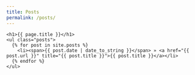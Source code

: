 ```yaml
---
title: Posts
permalink: /posts/
---
```

	<h1>{{ page.title }}</h1>
	<ul class="posts">
	  {% for post in site.posts %}
	    <li><span>{{ post.date | date_to_string }}</span> » <a href="{{ post.url }}" title="{{ post.title }}">{{ post.title }}</a></li>
	  {% endfor %}
	</ul>
